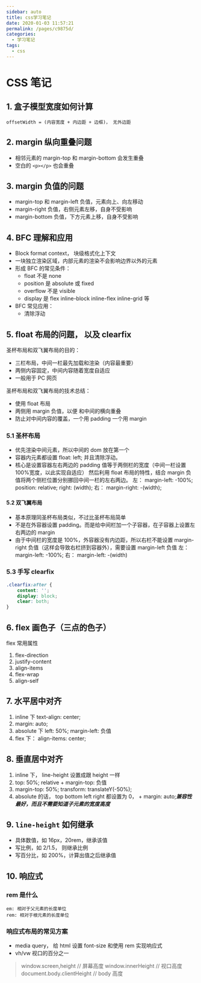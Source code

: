 ```yaml
---
sidebar: auto
title: css学习笔记
date: 2020-01-03 11:57:21
permalink: /pages/c9875d/
categories: 
  - 学习笔记
tags: 
  - css
---
```


# CSS 笔记

## 1. 盒子模型宽度如何计算

    offsetWidth = (内容宽度 + 内边距 + 边框)， 无外边距

## 2. margin 纵向重叠问题

-   相邻元素的 margin-top 和 margin-bottom 会发生重叠
-   空白的 `<p></p>` 也会重叠

## 3. margin 负值的问题

-   margin-top 和 margin-left 负值，元素向上、向左移动
-   margin-right 负值，右侧元素左移，自身不受影响
-   margin-bottom 负值，下方元素上移，自身不受影响

## 4. BFC 理解和应用

-   Block format context， 块级格式化上下文
-   一块独立渲染区域，内部元素的渲染不会影响边界以外的元素
-   形成 BFC 的常见条件：
    -   float 不是 none
    -   position 是 absolute 或 fixed
    -   overflow 不是 visible
    -   display 是 flex inline-block inline-flex inline-grid 等
-   BFC 常见应用：
    -   清除浮动

## 5. float 布局的问题， 以及 clearfix

圣杯布局和双飞翼布局的目的：

-   三栏布局，中间一栏最先加载和渲染（内容最重要）
-   两侧内容固定，中间内容随着宽度自适应
-   一般用于 PC 网页

圣杯布局和双飞翼布局的技术总结：

-   使用 float 布局
-   两侧用 margin 负值，以便 和中间的横向重叠
-   防止对中间内容的覆盖，一个用 padding 一个用 margin

### 5.1 圣杯布局

-   优先渲染中间元素，所以中间的 dom 放在第一个
-   容器内元素都设置 float: left; 并且清除浮动。
-   核心是设置容器左右两边的 padding 值等于两侧栏的宽度（中间一栏设置 100%宽度，以此实现自适应）
    然后利用 float 布局的特性，结合 margin 负值将两个侧栏位置分别挪回中间一栏的左右两边。
    左： margin-left: -100%; position: relative; right: (width);
    右： margin-right: -(width);

#### 5.2 双飞翼布局

-   基本原理同圣杯布局类似，不过比圣杯布局简单
-   不是在外容器设置 padding。而是给中间栏加一个子容器，在子容器上设置左右两边的 margin
-   由于中间栏的宽度是 100%，外容器没有内边距，所以右栏不能设置 margin-right 负值（这样会导致右栏挤到容器外），需要设置 margin-left 负值
    左： margin-left: -100%;
    右： margin-left: -(width)

### 5.3 手写 clearfix

```css
.clearfix:after {
    content: '';
    display: block;
    clear: both;
}
```

## 6. flex 画色子（三点的色子）

flex 常用属性

1. flex-direction
2. justify-content
3. align-items
4. flex-wrap
5. align-self

## 7. 水平居中对齐

1. inline 下 text-align: center;
2. margin: auto;
3. absolute 下 left: 50%; margin-left: 负值
4. flex 下： align-items: center;

## 8. 垂直居中对齐

1. inline 下， line-height 设置成跟 height 一样
2. top: 50%; relative + margin-top: 负值
3. margin-top: 50%; transform: translateY(-50%);
4. absolute 的话， top bottom left right 都设置为 0， + margin: auto;**_兼容性最好，而且不需要知道子元素的宽度高度_**

## 9. `line-height` 如何继承

-   具体数值，如 16px，20rem，继承该值
-   写比例，如 2/1.5， 则继承比例
-   写百分比，如 200%，计算出值之后继承值

## 10. 响应式

### rem 是什么

    em: 相对于父元素的长度单位
    rem: 相对于根元素的长度单位

### 响应式布局的常见方案

-   media query， 给 html 设置 font-size 和使用 rem 实现响应式
-   vh/vw 视口的百分之一

> window.screen,height // 屏幕高度
> window.innerHeight // 视口高度
> document.body.clientHeight // body 高度
